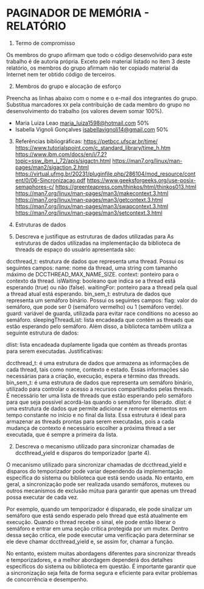 # PAGINADOR DE MEMÓRIA - RELATÓRIO

1. Termo de compromisso

Os membros do grupo afirmam que todo o código desenvolvido para este
trabalho é de autoria própria.  Exceto pelo material listado no item
3 deste relatório, os membros do grupo afirmam não ter copiado
material da Internet nem ter obtido código de terceiros.

2. Membros do grupo e alocação de esforço

Preencha as linhas abaixo com o nome e o e-mail dos integrantes do
grupo.  Substitua marcadores `XX` pela contribuição de cada membro
do grupo no desenvolvimento do trabalho (os valores devem somar
100%).

  * Maria Luiza Leao <maria_luiza1598@hotmail.com> 50%
  * Isabella Vignoli Gonçalves <isabellavignoli14@gmail.com> 50%

3. Referências bibliográficas:
    https://petbcc.ufscar.br/time/
    https://www.tutorialspoint.com/c_standard_library/time_h.htm
    https://www.ibm.com/docs/en/i/7.2?topic=ssw_ibm_i_72/apis/sigactn.html
    https://man7.org/linux/man-pages/man2/sigaction.2.html
    https://virtual.ufmg.br/20231/pluginfile.php/286104/mod_resource/content/0/06-Sincronizacao.pdf
    https://www.geeksforgeeks.org/use-posix-semaphores-c/
    https://greenteapress.com/thinkos/html/thinkos013.html
    https://man7.org/linux/man-pages/man3/makecontext.3.html
    https://man7.org/linux/man-pages/man3/getcontext.3.html
    https://man7.org/linux/man-pages/man3/swapcontext.3.html
    https://man7.org/linux/man-pages/man3/setcontext.3.html


4. Estruturas de dados

  1. Descreva e justifique as estruturas de dados utilizadas para
    As estruturas de dados utilizadas na implementação da biblioteca de threads de espaço do usuário apresentada são:

dccthread_t: estrutura de dados que representa uma thread. Possui os seguintes campos:
name: nome da thread, uma string com tamanho máximo de DCCTHREAD_MAX_NAME_SIZE.
context: ponteiro para o contexto da thread.
isWaiting: booleano que indica se a thread está esperando (true) ou não (false).
waitingFor: ponteiro para a thread pela qual a thread atual está esperando.
bin_sem_t: estrutura de dados que representa um semáforo binário. Possui os seguintes campos:
flag: valor do semáforo, que pode ser 0 (semáforo vermelho) ou 1 (semáforo verde).
guard: variável de guarda, utilizada para evitar race conditions no acesso ao semáforo.
sleepingThreadList: lista encadeada que contém as threads que estão esperando pelo semáforo.
Além disso, a biblioteca também utiliza a seguinte estrutura de dados:

dlist: lista encadeada duplamente ligada que contém as threads prontas para serem executadas.
Justificativas:

dccthread_t: é uma estrutura de dados que armazena as informações de cada thread, tais como nome, contexto e estado. Essas informações são necessárias para a criação, execução, espera e término das threads.
bin_sem_t: é uma estrutura de dados que representa um semáforo binário, utilizado para controlar o acesso a recursos compartilhados pelas threads. É necessário ter uma lista de threads que estão esperando pelo semáforo para que seja possível acordá-las quando o semáforo for liberado.
dlist: é uma estrutura de dados que permite adicionar e remover elementos em tempo constante no início e no final da lista. Essa estrutura é ideal para armazenar as threads prontas para serem executadas, pois a cada mudança de contexto é necessário escolher a próxima thread a ser executada, que é sempre a primeira da lista.

  2. Descreva o mecanismo utilizado para sincronizar chamadas de
     dccthread_yield e disparos do temporizador (parte 4).
     
O mecanismo utilizado para sincronizar chamadas de dccthread_yield e disparos do temporizador pode variar dependendo da implementação específica do sistema ou biblioteca que está sendo usada. No entanto, em geral, a sincronização pode ser realizada usando semáforos, mutexes ou outros mecanismos de exclusão mútua para garantir que apenas um thread possa executar de cada vez.

Por exemplo, quando um temporizador é disparado, ele pode sinalizar um semáforo que está sendo esperado pelo thread que está atualmente em execução. Quando o thread recebe o sinal, ele pode então liberar o semáforo e entrar em uma seção crítica protegida por um mutex. Dentro dessa seção crítica, ele pode executar uma verificação para determinar se ele deve chamar dccthread_yield e, se assim for, chamar a função.

No entanto, existem muitas abordagens diferentes para sincronizar threads e temporizadores, e a melhor abordagem dependerá dos detalhes específicos do sistema ou biblioteca em questão. É importante garantir que a sincronização seja feita de forma segura e eficiente para evitar problemas de concorrência e desempenho.